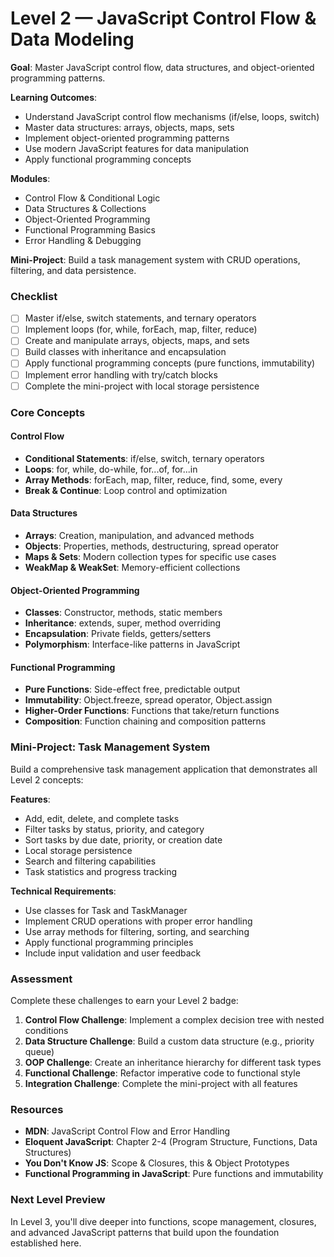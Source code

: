 # Level 2 — JavaScript Control Flow & Data Modeling

**Goal**: Master JavaScript control flow, data structures, and object-oriented programming patterns.

**Learning Outcomes**:
- Understand JavaScript control flow mechanisms (if/else, loops, switch)
- Master data structures: arrays, objects, maps, sets
- Implement object-oriented programming patterns
- Use modern JavaScript features for data manipulation
- Apply functional programming concepts

**Modules**:
- Control Flow & Conditional Logic
- Data Structures & Collections
- Object-Oriented Programming
- Functional Programming Basics
- Error Handling & Debugging

**Mini-Project**: Build a task management system with CRUD operations, filtering, and data persistence.

### Checklist
- [ ] Master if/else, switch statements, and ternary operators
- [ ] Implement loops (for, while, forEach, map, filter, reduce)
- [ ] Create and manipulate arrays, objects, maps, and sets
- [ ] Build classes with inheritance and encapsulation
- [ ] Apply functional programming concepts (pure functions, immutability)
- [ ] Implement error handling with try/catch blocks
- [ ] Complete the mini-project with local storage persistence

### Core Concepts

#### Control Flow
- **Conditional Statements**: if/else, switch, ternary operators
- **Loops**: for, while, do-while, for...of, for...in
- **Array Methods**: forEach, map, filter, reduce, find, some, every
- **Break & Continue**: Loop control and optimization

#### Data Structures
- **Arrays**: Creation, manipulation, and advanced methods
- **Objects**: Properties, methods, destructuring, spread operator
- **Maps & Sets**: Modern collection types for specific use cases
- **WeakMap & WeakSet**: Memory-efficient collections

#### Object-Oriented Programming
- **Classes**: Constructor, methods, static members
- **Inheritance**: extends, super, method overriding
- **Encapsulation**: Private fields, getters/setters
- **Polymorphism**: Interface-like patterns in JavaScript

#### Functional Programming
- **Pure Functions**: Side-effect free, predictable output
- **Immutability**: Object.freeze, spread operator, Object.assign
- **Higher-Order Functions**: Functions that take/return functions
- **Composition**: Function chaining and composition patterns

### Mini-Project: Task Management System

Build a comprehensive task management application that demonstrates all Level 2 concepts:

**Features**:
- Add, edit, delete, and complete tasks
- Filter tasks by status, priority, and category
- Sort tasks by due date, priority, or creation date
- Local storage persistence
- Search and filtering capabilities
- Task statistics and progress tracking

**Technical Requirements**:
- Use classes for Task and TaskManager
- Implement CRUD operations with proper error handling
- Use array methods for filtering, sorting, and searching
- Apply functional programming principles
- Include input validation and user feedback

### Assessment

Complete these challenges to earn your Level 2 badge:

1. **Control Flow Challenge**: Implement a complex decision tree with nested conditions
2. **Data Structure Challenge**: Build a custom data structure (e.g., priority queue)
3. **OOP Challenge**: Create an inheritance hierarchy for different task types
4. **Functional Challenge**: Refactor imperative code to functional style
5. **Integration Challenge**: Complete the mini-project with all features

### Resources

- **MDN**: JavaScript Control Flow and Error Handling
- **Eloquent JavaScript**: Chapter 2-4 (Program Structure, Functions, Data Structures)
- **You Don't Know JS**: Scope & Closures, this & Object Prototypes
- **Functional Programming in JavaScript**: Pure functions and immutability

### Next Level Preview

In Level 3, you'll dive deeper into functions, scope management, closures, and advanced JavaScript patterns that build upon the foundation established here. 